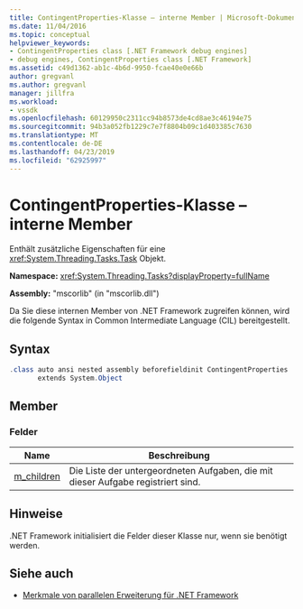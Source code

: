 ```yaml
---
title: ContingentProperties-Klasse – interne Member | Microsoft-Dokumentation
ms.date: 11/04/2016
ms.topic: conceptual
helpviewer_keywords:
- ContingentProperties class [.NET Framework debug engines]
- debug engines, ContingentProperties class [.NET Framework]
ms.assetid: c49d1362-ab1c-4b6d-9950-fcae40e0e66b
author: gregvanl
ms.author: gregvanl
manager: jillfra
ms.workload:
- vssdk
ms.openlocfilehash: 60129950c2311cc94b8573de4cd8ae3c46194e75
ms.sourcegitcommit: 94b3a052fb1229c7e7f8804b09c1d403385c7630
ms.translationtype: MT
ms.contentlocale: de-DE
ms.lasthandoff: 04/23/2019
ms.locfileid: "62925997"
---
```

# <a name="contingentproperties-class---internal-members"></a>ContingentProperties-Klasse – interne Member
Enthält zusätzliche Eigenschaften für eine <xref:System.Threading.Tasks.Task> Objekt.

 **Namespace:** <xref:System.Threading.Tasks?displayProperty=fullName>

 **Assembly:** "mscorlib" (in "mscorlib.dll")

 Da Sie diese internen Member von .NET Framework zugreifen können, wird die folgende Syntax in Common Intermediate Language (CIL) bereitgestellt.

## <a name="syntax"></a>Syntax

```csharp
.class auto ansi nested assembly beforefieldinit ContingentProperties
       extends System.Object
```

## <a name="members"></a>Member

### <a name="fields"></a>Felder

|Name|Beschreibung|
|----------|-----------------|
|[m_children](../../extensibility/debugger/m-children-field.md)|Die Liste der untergeordneten Aufgaben, die mit dieser Aufgabe registriert sind.|

## <a name="remarks"></a>Hinweise
 .NET Framework initialisiert die Felder dieser Klasse nur, wenn sie benötigt werden.

## <a name="see-also"></a>Siehe auch
- [Merkmale von parallelen Erweiterung für .NET Framework](../../extensibility/debugger/parallel-extension-internals-for-the-dotnet-framework.md)